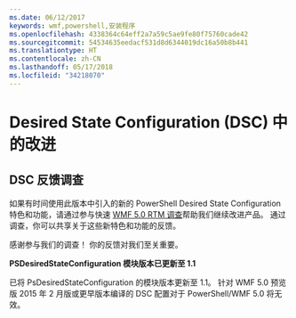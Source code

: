 ```yaml
---
ms.date: 06/12/2017
keywords: wmf,powershell,安装程序
ms.openlocfilehash: 4338364c64eff2a7a59c5ae9fe80f75760cade42
ms.sourcegitcommit: 54534635eedacf531d8d6344019dc16a50b8b441
ms.translationtype: HT
ms.contentlocale: zh-CN
ms.lasthandoff: 05/17/2018
ms.locfileid: "34218070"
---
```

# <a name="improvements-in-desired-state-configuration-dsc"></a>Desired State Configuration (DSC) 中的改进

## <a name="dsc-feedback-survey"></a>DSC 反馈调查

如果有时间使用此版本中引入的新的 PowerShell Desired State Configuration 特色和功能，请通过参与快速 [WMF 5.0 RTM 调查](https://www.surveymonkey.com/r/SGLQM5W)帮助我们继续改进产品。 通过调查，你可以共享关于这些新特色和功能的反馈。

感谢参与我们的调查！ 你的反馈对我们至关重要。

**PSDesiredStateConfiguration 模块版本已更新至 1.1**

已将 PsDesiredStateConfiguration 的模块版本更新至 1.1。 针对 WMF 5.0 预览版 2015 年 2 月版或更早版本编译的 DSC 配置对于 PowerShell/WMF 5.0 将无效。
